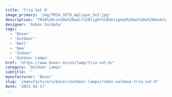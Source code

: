 ```yaml
---
title: 'Tria Set 8'
image_primary: 'img/TRIA_SET8_Aplique_3x3.jpg'
description: 'TRIA%20is%20a%20wall%20light%20designed%20as%20a%20modular%20system%20made%20with%20led%20plates%2C%20which%20makes%20it%20easy%20to%20build%20up%20light%20clusters%20connected%20to%20each%20other%20by%20an%20inside%20structure.%20The%20TRIA%20frontal%20parts%20are%20made%20in%20white%20lacquer%20or%20natural%20oak%20and%20they%20can%20be%20slightly%20moved%20to%20offer%20a%20suggestive%20play%20of%20light%20and%20shadow%20around%20the%20organic%20shape%20of%20the%20diffuser.%20TRIA%20can%20be%20installed%20either%20as%20a%20single%20wall%20light%20or%20as%20a%20light%20module%20with%20a%20sole%20connection%20point%20on%20the%20wall%20which%20makes%20it%20easier%20to%20be%20installed%20in%20halls%2C%20offices%20and%20hotel%20reception%20desks%20and%20lobbies.%20A%20dimmable%20version%20is%20available.'
designer: 'Rubén Saldaña'
tags:
  - 'Bover'
  - 'Outdoor'
  - 'Wall'
  - 'New'
  - 'Indoor'
  - 'Outdoor Lamps'
href: 'https://www.bover.es/en/lamp/tria-set-8/'
category: 'Outdoor Lamps'
subtitle: ''
manufacturer: 'Bover'
slug: '/manufacturers/bover/outdoor-lamps/ruben-saldana-tria-set-8'
date: '2021-02-17'
---
```

